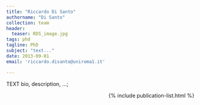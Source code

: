 ```yaml
---
title: "Riccardo Di Santo"
authorname: "Di Santo"
collection: team
header: 
  teaser: RDS_image.jpg
tags: phd
tagline: PhD
subject: "text..."
date: 2013-09-01
email: 'riccardo.disanto@uniroma1.it'

---
```



<p align= "justify">

TEXT bio, description, ...; <br>

<div style="text-align: right"> 

{% include publication-list.html %}
